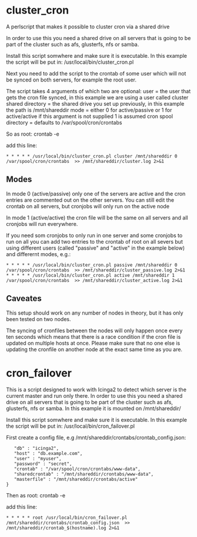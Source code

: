 # cluster_cron
A perlscript that makes it possible to cluster cron via a shared drive

In order to use this you need a shared drive on all servers that is going to be part of the cluster such as afs, glusterfs, nfs or samba.

Install this script somwhere and make sure it is executable. In this example the script will be put in:
/usr/local/bin/cluster_cron.pl

Next you need to add the script to the crontab of some user which will not be synced on both servers, for example the root user.

The script takes 4 arguments of which two are optional:
user = the user that gets the cron file synced, in this example we are using a user called cluster
shared directory = the shared drive you set up previously, in this example the path is /mnt/shareddir
mode = either 0 for active/passive or 1 for active/active if this argument is not supplied 1 is assumed
cron spool directory = defaults to /var/spool/cron/crontabs

So as root:
crontab -e

add this line:
```
* * * * * /usr/local/bin/cluster_cron.pl cluster /mnt/shareddir 0 /var/spool/cron/crontabs  >> /mnt/shareddir/cluster.log 2>&1
```

## Modes
In mode 0 (active/passive) only one of the servers are active and the cron entries are commented out on the other servers. You can still edit the crontab on all servers, but cronjobs will only run on the active node

In mode 1 (active/active) the cron file will be the same on all servers and all cronjobs will run everywhere. 

If you need som cronjobs to only run in one server and some cronjobs to run on all you can add two entries to the crontab of root on all severs but using different users (called "passive" and "active" in the example below) and differernt modes, e.g.:

```
* * * * * /usr/local/bin/cluster_cron.pl passive /mnt/shareddir 0 /var/spool/cron/crontabs  >> /mnt/shareddir/cluster_passive.log 2>&1
* * * * * /usr/local/bin/cluster_cron.pl active /mnt/shareddir 1 /var/spool/cron/crontabs  >> /mnt/shareddir/cluster_active.log 2>&1
```

## Caveates

This setup should work on any number of nodes in theory, but it has only been tested on two nodes.

The syncing of cronfiles between the nodes will only happen once every ten seconds which means that there is a race condition if the cron file is updated on multiple hosts at once. Please make sure that no one else is updating the cronfile on another node at the exact same time as you are.


# cron_failover
This is a script designed to work with Icinga2 to detect which server is the current master and run only there. In order to use this you need a shared drive on all servers that is going to be part of the cluster such as afs, glusterfs, nfs or samba. In this example it is mounted on /mnt/shareddir/

Install this script somwhere and make sure it is executable. In this example the script will be put in:
/usr/local/bin/cron_failover.pl

First create a config file, e.g /mnt/shareddir/crontabs/crontab_config.json:
```{
   "db" : "icinga2",
   "host" : "db.example.com",
   "user" : "myuser",
   "password" : "secret",
   "crontab" : "/var/spool/cron/crontabs/www-data",
   "sharedcrontab" : "/mnt/shareddir/crontabs/www-data",
   "masterfile" : "/mnt/shareddir/crontabs/active"
}
```

Then as root:
crontab -e

add this line:
```
* * * * * root /usr/local/bin/cron_failover.pl /mnt/shareddir/crontabs/crontab_config.json  >> /mnt/shareddir/crontab_$(hostname).log 2>&1
```
